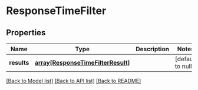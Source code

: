 # ResponseTimeFilter

## Properties
Name | Type | Description | Notes
------------ | ------------- | ------------- | -------------
**results** | [**array[ResponseTimeFilterResult]**](ResponseTimeFilterResult.md) |  | [default to null]

[[Back to Model list]](../README.md#documentation-for-models) [[Back to API list]](../README.md#documentation-for-api-endpoints) [[Back to README]](../README.md)


